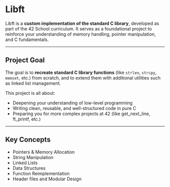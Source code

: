 # Libft

Libft is a **custom implementation of the standard C library**, developed as part of the 42 School curriculum. It serves as a foundational project to reinforce your understanding of memory handling, pointer manipulation, and C fundamentals.

---

## Project Goal

The goal is to **recreate standard C library functions** (like `strlen`, `strcpy`, `memset`, etc.) from scratch, and to extend them with additional utilities such as linked list management.

This project is all about:
- Deepening your understanding of low-level programming
- Writing clean, reusable, and well-structured code in pure C
- Preparing you for more complex projects at 42 (like get_next_line, ft_printf, etc.)

---

## Key Concepts

- Pointers & Memory Allocation
- String Manipulation
- Linked Lists
- Data Structures
- Function Reimplementation
- Header files and Modular Design
